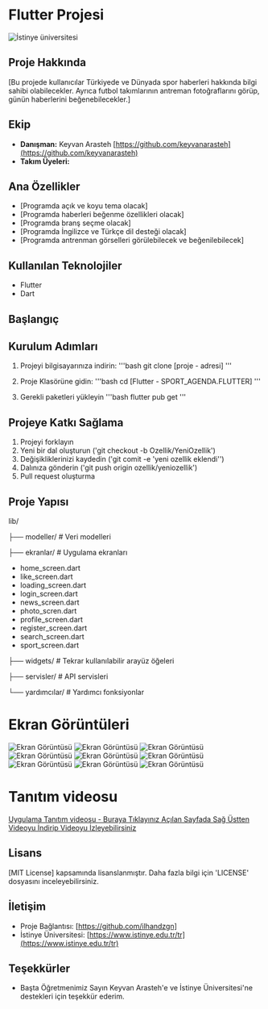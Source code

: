 # Flutter Projesi 

![İstinye üniversitesi](https://www.unitededucation.com/linklogoch/istinye-university-logo.png)

## Proje Hakkında 
[Bu projede kullanıcılar Türkiyede ve Dünyada spor haberleri hakkında bilgi sahibi olabilecekler. Ayrıca futbol takımlarının antreman fotoğraflarını görüp, günün haberlerini beğenebilecekler.]

## Ekip
-  **Danışman:**
 Keyvan Arasteh [https://github.com/keyvanarasteh](https://github.com/keyvanarasteh)
-  **Takım Üyeleri:**

## Ana Özellikler
- [Programda açık ve koyu tema olacak]
- [Programda haberleri beğenme özellikleri olacak]
- [Programda branş seçme olacak]
- [Programda İngilizce ve Türkçe dil desteği olacak]
- [Programda antrenman görselleri görülebilecek ve beğenilebilecek]

## Kullanılan Teknolojiler
- Flutter 
- Dart  

## Başlangıç

## Kurulum Adımları
1. Projeyi bilgisayarınıza indirin:
'''bash
git clone [proje - adresi]
'''

2. Proje Klasörüne gidin:
'''bash
cd [Flutter - SPORT_AGENDA.FLUTTER]
'''

3. Gerekli paketleri yükleyin
'''bash
flutter pub get
'''


## Projeye Katkı Sağlama
1. Projeyi forklayın 
2. Yeni bir dal oluşturun ('git checkout -b Ozellik/YeniOzellik')
3. Değişikliklerinizi kaydedin ('git comit -e 'yeni ozellik eklendi'')
4. Dalınıza gönderin ('git push origin ozellik/yeniozellik')
5. Pull request oluşturma

## Proje Yapısı
lib/

├── modeller/ # Veri modelleri

├── ekranlar/ # Uygulama ekranları
- home_screen.dart
- like_screen.dart
- loading_screen.dart
- login_screen.dart
- news_screen.dart
- photo_scren.dart
- profile_screen.dart
- register_screen.dart
- search_screen.dart
- sport_screen.dart

├── widgets/ # Tekrar kullanılabilir arayüz öğeleri

├── servisler/ # API servisleri

└── yardımcılar/ # Yardımcı fonksiyonlar

# Ekran Görüntüleri
![Ekran Görüntüsü](assets/images/Giris.png)
![Ekran Görüntüsü](assets/images/GirisYap.png)
![Ekran Görüntüsü](assets/images/Kaydol.png)
![Ekran Görüntüsü](assets/images/AnaSayfa.png)
![Ekran Görüntüsü](assets/images/Draver.png)
![Ekran Görüntüsü](assets/images/Profil.png)
![Ekran Görüntüsü](assets/images/Haberler.png)
![Ekran Görüntüsü](assets/images/Resimler.png)
![Ekran Görüntüsü](assets/images/Antrenman.png)

# Tanıtım videosu
[Uygulama Tanıtım videosu - Buraya Tıklayınız Açılan Sayfada Sağ Üstten Videoyu İndirip Videoyu İzleyebilirsiniz ](assets/videos/uygulama-tanitim.mp.mp4)



## Lisans 
[MIT License] kapsamında lisanslanmıştır. Daha fazla bilgi için 'LICENSE' dosyasını inceleyebilirsiniz.

## İletişim
- Proje Bağlantısı: [https://github.com/ilhandzgn]
- İstinye Üniversitesi: [https://www.istinye.edu.tr/tr](https://www.istinye.edu.tr/tr)

## Teşekkürler

- Başta Öğretmenimiz Sayın Keyvan Arasteh'e ve İstinye Üniversitesi'ne destekleri için teşekkür ederim. 
